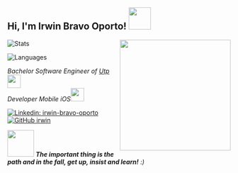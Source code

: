 
<h2> Hi, I'm Irwin Bravo Oporto! <img src="https://media.giphy.com/media/LXRBO59pLq91n2Ktdu/giphy.gif" width="50"></h2>

<img align='right' src="https://media.giphy.com/media/BlKHVUekFkvEiHaua7/giphy.gif" width="250">


![Stats](https://github-readme-stats.vercel.app/api?username=IrwinBravoOporto&count_private=true&show_icons=true&include_all_commits=true&hide=contribs&theme=dark)


![Languages](https://github-readme-stats.vercel.app/api/top-langs/?username=IrwinBravoOporto&count_private=true&layout=compact&theme=dark)


<p><em>Bachelor Software Engineer of <a href="https://www.utp.edu.pe/">Utp</a><img src="https://media.giphy.com/media/A8oGuqnB7g0xbi6MOj/giphy.gif" width="30"></br>Developer Mobile iOS<a></a><img src="https://media.giphy.com/media/WUlplcMpOCEmTGBtBW/giphy.gif" width="30"> 
</em></p>


[![Linkedin: irwin-bravo-oporto](https://img.shields.io/badge/-irwin-blue?style=flat-square&logo=Linkedin&logoColor=white&link=https://www.linkedin.com/in/irwinbravooporto/)](https://www.linkedin.com/in/irwinbravooporto/)
[![GitHub irwin](https://img.shields.io/github/followers/IrwinBravoOporto?label=follow&style=social)](https://github.com/IrwinBravoOporto)



<img src="https://media.giphy.com/media/WDoKnZsZrFYw8/giphy.gif" width="60"> <em><b>The important thing is the path and in the fall, get up, insist and learn!</b> :)</em>


